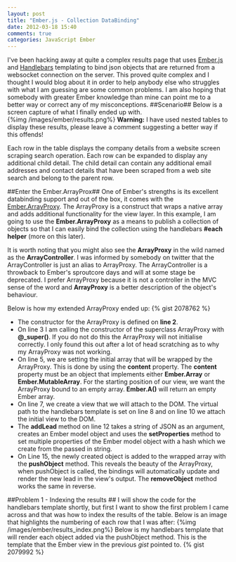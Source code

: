 ```yaml
---
layout: post
title: "Ember.js - Collection DataBinding"
date: 2012-03-18 15:40
comments: true
categories: JavaScript Ember
---
```

I've been hacking away at quite a complex results page that uses <a href="http://emberjs.com/">Ember.js</a> and <a href="http://www.handlebarsjs.com">Handlebars</a> templating to bind json objects that are returned from a websocket connection on the server.  This proved quite complex and I thought I would blog about it in order to help anybody else who struggles with what I am guessing are some common problems.  I am also hoping that somebody with greater Ember knowledge than mine can point me to a better way or correct any of my misconceptions.
##Scenario##
Below is a screen capture of what I finally ended up with.  
{%img /images/ember/results.png%}
**Warning:** I have used nested tables to display these results, please leave a comment suggesting a better way if this offends!

Each row in the table displays the company details from a website screen scraping search operation.  Each row can be expanded to display any additional child detail.  The child detail can contain any additional email addresses and contact details that have been scraped from a web site search and belong to the parent row.

##Enter the Ember.ArrayProx##
One of Ember's strengths is its excellent databinding support and out of the box, it comes with the <a target="_blank" href="http://ember-docs.herokuapp.com/symbols/Ember.ArrayProxy.html">Ember.ArrayProxy</a>.  The ArrayProxy is a construct that wraps a native array and adds additional functionality for the view layer.  In this example, I am going to use the **Ember.ArrayProxy** as a means to publish a collection of objects so that I can easily bind the collection using the handlebars **#each helper** (more on this later). 

It is worth noting that you might also see the **ArrayProxy** in the wild named as the **ArrayController**.  I was informed by somebody on twitter that the ArrayController is just an alias to ArrayProxy.  The ArrayController is a throwback to Ember's sproutcore days and will at some stage be deprecated.  I prefer ArrayProxy because it is not a controller in the MVC sense of the word and **ArrayProxy** is a better description of the object's behaviour.

Below is how my extended ArrayProxy ended up:
{% gist 2078762 %}

- The constructor for the ArrayProxy is defined on **line 2**.
- On line 3 I am calling the constructor of the superclass ArrayProxy with **@_super()**.  If you do not do this the ArrayProxy will not initialise correctly.  I only found this out after a lot of head scratching as to why my ArrayProxy was not working.
- On line 5, we are setting the initial array that will be wrapped by the ArrayProxy.  This is done by using the **content** property. The **content** property must be an object that implements either **Ember.Array** or **Ember.MutableArray**.  For the starting position of our view, we want the ArrayProxy bound to an empty array.  **Ember.A()** will return an empty Ember array.
- On line 7, we create a view that we will attach to the DOM.  The virtual path to the handlebars template is set on line 8 and on line 10 we attach the initial view to the DOM.
- The **addLead** method on line 12 takes a string of JSON as an argument, creates an Ember model object and uses the **setProperties** method to set multiple properties of the Ember model object with a hash which we create from the passed in string.
- On Line 15, the newly created object is added to the wrapped array with the **pushObject** method.  This reveals the beauty of the ArrayProxy, when pushObject is called, the bindings will automatically update and render the new lead in the view's output.  The **removeObject** method works the same in reverse.

##Problem 1 - Indexing the results ##
I will show the code for the handlebars template shortly, but first I want to show the first problem I came across and that was how to index the results of the table.  Below is an image that highlights the numbering of each row that I was after:
{%img /images/ember/results_index.png%}
Below is my handlebars template that will render each object added via the pushObject method. This is the template that the Ember view in the previous *gist* pointed to.
{% gist 2079992 %}

